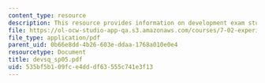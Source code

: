 ```yaml
---
content_type: resource
description: This resource provides information on development exam study questions.
file: https://ol-ocw-studio-app-qa.s3.amazonaws.com/courses/7-02-experimental-biology-communication-spring-2005/535bf5b109fce4dddf63555c741e3f13_devsq_sp05.pdf
file_type: application/pdf
parent_uid: 0b66e8dd-4b26-603e-ddaa-1768a010e0e4
resourcetype: Document
title: devsq_sp05.pdf
uid: 535bf5b1-09fc-e4dd-df63-555c741e3f13
---
```

